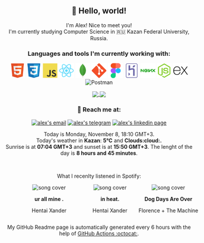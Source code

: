 <div page align="center">
  <h2>👋 Hello, world!</h2>
  <p>
    I'm Alex! Nice to meet you! <br />
    I'm currently studying Computer Science in 🇷🇺 Kazan Federal University,
    Russia.
  </p>
  <h3>Languages and tools I'm currently working with:</h3>
  <p>
    <img
      alt="HTML"
      width="40px"
      src="https://raw.githubusercontent.com/devicons/devicon/master/icons/html5/html5-original.svg"
    />
    <img
      alt="CSS"
      width="40px"
      src="https://raw.githubusercontent.com/devicons/devicon/master/icons/css3/css3-original.svg"
    />
    <img
      alt="JavaScript"
      width="40px"
      src="https://raw.githubusercontent.com/devicons/devicon/master/icons/javascript/javascript-original.svg"
    />
    <img
      alt="React"
      width="40px"
      src="https://raw.githubusercontent.com/devicons/devicon/master/icons/react/react-original.svg"
    />
    <img
      alt="Mongo"
      width="40px"
      src="https://raw.githubusercontent.com/devicons/devicon/master/icons/mongodb/mongodb-original.svg"
    />
    <img
      alt="Git"
      width="40px"
      src="https://raw.githubusercontent.com/devicons/devicon/master/icons/git/git-original.svg"
    />
    <img
      alt="Figma"
      width="40px"
      src="https://raw.githubusercontent.com/devicons/devicon/master/icons/figma/figma-original.svg"
    />
    <img
      alt="Heroku"
      width="40px"
      src="https://raw.githubusercontent.com/devicons/devicon/master/icons/heroku/heroku-original.svg"
    />
    <img
      alt="Nginx"
      width="40px"
      src="https://raw.githubusercontent.com/devicons/devicon/master/icons/nginx/nginx-original.svg"
    />
    <img
      alt="Nodejs"
      width="40px"
      src="https://raw.githubusercontent.com/devicons/devicon/master/icons/nodejs/nodejs-original.svg"
    />
    <img
      alt="Express"
      width="40px"
      src="https://raw.githubusercontent.com/devicons/devicon/master/icons/express/express-original.svg"
    />
    <img
      alt="Postman"
      width="40px"
      src="https://logowiki.net/uploads/logo/p/postman.svg"
    />
  </p>

  <div class="github-stats">
    <a href="https://github.com/vakhitovalex" target="_blank">
      <img
        align="center"
        height="135px"
        src="https://github-readme-stats.vercel.app/api/top-langs/?username=vakhitovalex&layout=compact&bg_color=0,f2fcfe,1c92d2&title_color=383535&text_color=383535"
      />
    </a>
    <a href="https://github.com/vakhitovalex" target="_blank">
      <img
        align="center"
        height="135px"
        src="https://github-readme-stats.vercel.app/api?username=vakhitovalex&count_private=true&show_icons=true&bg_color=0,1c92d2,f2fcfe&title_color=383535&text_color=383535&hide=stars,issues,contribs&icon_color=383535"
      />
    </a>
    <br />
  </div>

  <h3>📱 Reach me at:</h3>
  <p>
    <a href="mailto:vakhitovalex@gmail.com" target="_blank"
      ><img
        src="https://upload.wikimedia.org/wikipedia/commons/7/7e/Gmail_icon_%282020%29.svg"
        alt="alex's email"
        height="30"
        width="40"
    /></a>
    <a href="https://t.me/vakhal" target="_blank"
      ><img
        src="https://upload.wikimedia.org/wikipedia/commons/8/82/Telegram_logo.svg"
        alt="alex's telegram"
        height="30"
        width="40"
    /></a>
    <a href="https://linkedin.com/in/alex-vakhitov" target="_blank"
      ><img
        src="https://content.linkedin.com/content/dam/me/business/en-us/amp/brand-site/v2/bg/LI-Bug.svg.original.svg"
        alt="alex's linkedin page"
        height="30"
        width="40"
    /></a>
  </p>

  <p>
    Today is Monday, November 8, 18:10 GMT+3. <br />Today's weather in <b>Kazan</b>:
    <b>5°C</b> and
    <b>Clouds:cloud:.</b> <br />Sunrise is at
    <b>07:04 GMT+3</b> and sunset is at <b>15:50 GMT+3</b
    >. The lenght of the day is
    <b>8 hours and 45 minutes</b>.
  </p>
  <br />
  <div class="music">
    <p class="music__header">What I recenlty listened in Spotify:</p>
    <div
      class="music__list"
      style="display: flex; justify-content: space-evenly; width: 550px"
    >
      <div class="music__song" style="margin: 0 40px">
        <img
          src="https:&#x2F;&#x2F;i.scdn.co&#x2F;image&#x2F;ab67616d00004851de8b47136cd4ace8bb6c49a3"
          alt="song cover"
          title="2021-11-03T11:21:46.628Z"
        />
        <p class="music__song-title">
          <b>ur all mine .</b>
        </p>
        <p class="music__song-artist">Hentai Xander</p>
      </div>
      <div class="music__song">
        <img
          src="https:&#x2F;&#x2F;i.scdn.co&#x2F;image&#x2F;ab67616d0000485100ee85ec759d9cb6bf6ee579"
          alt="song cover"
          title="2021-11-03T11:21:46.628Z"
        />
        <p class="music__song-title">
          <b>in heat.</b>
        </p>
        <p class="music__song-artist">Hentai Xander</p>
      </div>
      <div class="music__song">
        <img
          src="https:&#x2F;&#x2F;i.scdn.co&#x2F;image&#x2F;ab67616d00004851003f81b1f4246362638e682d"
          alt="song cover"
          title="2021-11-03T11:21:46.628Z"
        />
        <p class="music__song-title">
          <b>Dog Days Are Over</b>
        </p>
        <p class="music__song-artist">Florence + The Machine</p>
      </div>
    </div>
    <p>
      My GitHub Readme page is automatically generated every 6 hours with the
      help of
      <a href="https://github.com/features/actions" target="_blank">
        GitHub Actions :octocat:</a
      >.
    </p>
  </div>
</div>
